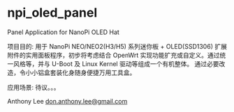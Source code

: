 # npi_oled_panel
Panel Application for NanoPi OLED Hat

项目目的:
    用于 NanoPi NEO/NEO2(H3/H5) 系列迷你板 + OLED(SSD1306) 扩展附件的实用面板程序，初步将考虑结合 OpenWrt 实现功能扩充或自定义。通过统一风格等，并与 U-Boot 及 Linux Kernel 驱动等组成一个有机整体。
    通过必要改造，令小小铝盒套装化身随身便捷万用工具盒。

应用场景:
待议。。。

Anthony Lee <don.anthony.lee@gmail.com>

